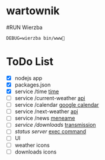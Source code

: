 wartownik
=========

#RUN Wierzba

```
DEBUG=wierzba bin/www
```

# ToDo List
- [x] nodejs app
- [x] packages.json
- [x] service /time [time](https://www.npmjs.org/package/ntp-client)
- [ ] service /current-weather [api](http://api.openweathermap.org/data/2.5/weather)
- [ ] service /calendar [google calendar](https://www.npmjs.org/package/google-calendar)
- [ ] service /next-weather [api](http://api.openweathermap.org/data/2.5/weather)
- [ ] service /news [meneame](http://meneame.feedsportal.com/rss)
- [ ] _service /downloads_ [transmission](https://github.com/FLYBYME/node-transmission)
- [ ] _status server_ [exec command](http://nodejs.org/api/child_process.html)
- [ ] UI
- [ ] weather icons
- [ ] downloads icons
